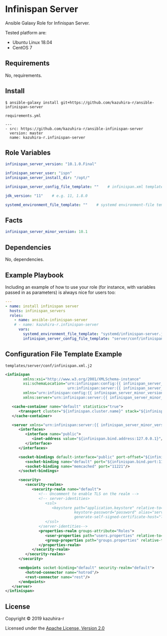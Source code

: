 Infinispan Server
=========

Ansible Galaxy Role for Infinispan Server.

Tested platform are:

* Ubuntu Linux 18.04
* CentOS 7

Requirements
------------

No, requirements.

Install
-------

```shell
$ ansible-galaxy install git+https://github.com/kazuhira-r/ansible-infinispan-server
```

`requirements.yml`

```
---
- src: https://github.com/kazuhira-r/ansible-infinispan-server
  version: master
  name: kazuhira-r.infinispan-server
```


Role Variables
--------------

```yaml
infinispan_server_version: "10.1.0.Final"

infinispan_server_user: "ispn"
infinispan_server_install_dir: "/opt/"

infinispan_server_config_file_template: ""    # infinispan.xml template path if needed

jdk_version: "11"    # e.g. 11, 1.8.0

systemd_environment_file_template: ""    # systemd environment-file template path if needed
```

Facts
--------------

```yaml
infinispan_server_minor_version: 10.1
```

Dependencies
------------

No, dependencies.

Example Playbook
----------------

Including an example of how to use your role (for instance, with variables passed in as parameters) is always nice for users too:

```yaml
---
- name: install infinispan server
  hosts: infinispan_servers
  roles:
    - name: ansible-infinispan-server
    # - name: kazuhira-r.infinispan-server
      vars:
        systemd_environment_file_template: "systemd/infinispan-server.j2"
        infinispan_server_config_file_template: "server/conf/infinispan.xml.j2"
```

Configuration File Template Example
-----------------------------------

`templates/server/conf/infinispan.xml.j2`

```xml
<infinispan
        xmlns:xsi="http://www.w3.org/2001/XMLSchema-instance"
        xsi:schemaLocation="urn:infinispan:config:{{ infinispan_server_minor_version }} https://infinispan.org/schemas/infinispan-config-{{ infinispan_server_minor_version }}.xsd
                            urn:infinispan:server:{{ infinispan_server_minor_version }} https://infinispan.org/schemas/infinispan-server-{{ infinispan_server_minor_version }}.xsd"
        xmlns="urn:infinispan:config:{{ infinispan_server_minor_version }}"
        xmlns:server="urn:infinispan:server:{{ infinispan_server_minor_version }}">

   <cache-container name="default" statistics="true">
      <transport cluster="${infinispan.cluster.name}" stack="${infinispan.cluster.stack:tcp}"/>
   </cache-container>

   <server xmlns="urn:infinispan:server:{{ infinispan_server_minor_version }}">
      <interfaces>
         <interface name="public">
            <inet-address value="${infinispan.bind.address:127.0.0.1}"/>
         </interface>
      </interfaces>

      <socket-bindings default-interface="public" port-offset="${infinispan.socket.binding.port-offset:0}">
         <socket-binding name="default" port="${infinispan.bind.port:11222}"/>
         <socket-binding name="memcached" port="11221"/>
      </socket-bindings>

      <security>
         <security-realms>
            <security-realm name="default">
               <!-- Uncomment to enable TLS on the realm -->
               <!-- server-identities>
                  <ssl>
                     <keystore path="application.keystore" relative-to="infinispan.server.config.path"
                               keystore-password="password" alias="server" key-password="password"
                               generate-self-signed-certificate-host="localhost"/>
                  </ssl>
               </server-identities-->
               <properties-realm groups-attribute="Roles">
                  <user-properties path="users.properties" relative-to="infinispan.server.config.path"/>
                  <group-properties path="groups.properties" relative-to="infinispan.server.config.path" />
               </properties-realm>
            </security-realm>
         </security-realms>
      </security>

      <endpoints socket-binding="default" security-realm="default">
         <hotrod-connector name="hotrod"/>
         <rest-connector name="rest"/>
      </endpoints>
   </server>
</infinispan>
```

License
-------

Copyright &copy; 2019 kazuhira-r

Licensed under the [Apache License, Version 2.0][Apache]
 
[Apache]: http://www.apache.org/licenses/LICENSE-2.0
